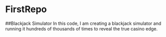 # FirstRepo

##Blackjack Simulator
In this code, I am creating a blackjack simulator and running it hundreds of thousands of times to reveal the true casino edge.
